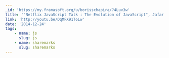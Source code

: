 ```yaml
---
_id: 'https://my.framasoft.org/u/borisschapira/?4Luv3w'
title: '"Netflix JavaScript Talk : The Evolution of JavaScript", Jafar Husein'
link: 'http://youtu.be/DqMFX91ToLw'
date: '2014-12-24'
tags:
    - name: js
      slug: js
    - name: sharemarks
      slug: sharemarks
---
```


<div class="markdown"><p></p></div>

